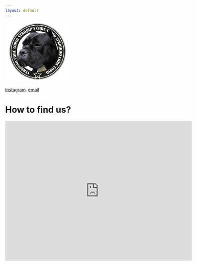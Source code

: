 ```yaml
---
layout: default
---
```

![Strajano](https://github.com/strajanocc/blog2/blob/0a6eb12206034e075d9a70e9f9eca19f92623982/_includes/LogoStrajano200-e1527109920678.png?raw=true)


[Instagram](https://www.instagram.com/strajanokennel/). [email](strajano.cane.corso@gmail.com)

# How to find us?

<iframe align="center" src="https://www.google.com/maps/embed?pb=!1m18!1m12!1m3!1d2821.089958175951!2d19.460342012252557!3d45.00279507094957!2m3!1f0!2f0!3f0!3m2!1i1024!2i768!4f13.1!3m3!1m2!1s0x475b99ac2d96c441%3A0x3fda311c8941fea9!2sCane%20corso%20kennel%20Strajano!5e0!3m2!1ssr!2srs!4v1687418235754!5m2!1ssr!2srs" width="600" height="450" style="border:0;" allowfullscreen="" loading="lazy" referrerpolicy="no-referrer-when-downgrade"></iframe>

